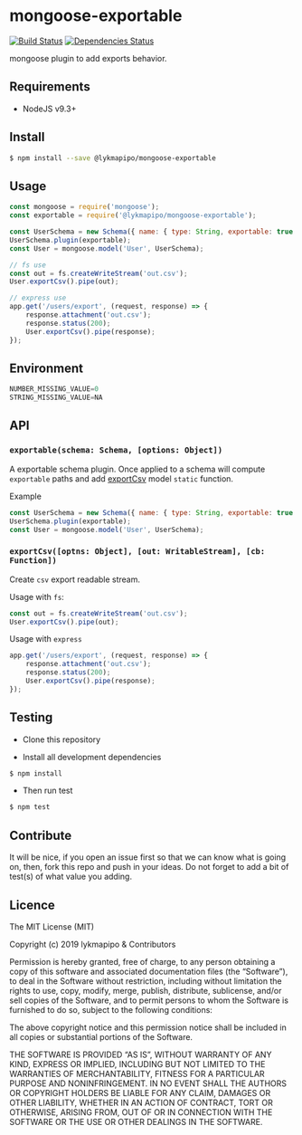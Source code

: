 # mongoose-exportable

[![Build Status](https://travis-ci.org/lykmapipo/mongoose-exportable.svg?branch=master)](https://travis-ci.org/lykmapipo/mongoose-exportable)
[![Dependencies Status](https://david-dm.org/lykmapipo/mongoose-exportable/status.svg)](https://david-dm.org/lykmapipo/mongoose-exportable)

mongoose plugin to add exports behavior. 

## Requirements

- NodeJS v9.3+

## Install
```sh
$ npm install --save @lykmapipo/mongoose-exportable
```

## Usage

```javascript
const mongoose = require('mongoose');
const exportable = require('@lykmapipo/mongoose-exportable');

const UserSchema = new Schema({ name: { type: String, exportable: true } });
UserSchema.plugin(exportable);
const User = mongoose.model('User', UserSchema);

// fs use 
const out = fs.createWriteStream('out.csv');
User.exportCsv().pipe(out);

// express use
app.get('/users/export', (request, response) => {
    response.attachment('out.csv');
    response.status(200);
    User.exportCsv().pipe(response);
});
```

## Environment
```js
NUMBER_MISSING_VALUE=0
STRING_MISSING_VALUE=NA
```

## API

### `exportable(schema: Schema, [options: Object])`
A exportable schema plugin. Once applied to a schema will compute `exportable` paths and add [exportCsv](#exportcsvoptns-object-out-writablestream-cb-function) model `static` function.

Example
```js
const UserSchema = new Schema({ name: { type: String, exportable: true } });
UserSchema.plugin(exportable);
const User = mongoose.model('User', UserSchema);
```

### `exportCsv([optns: Object], [out: WritableStream], [cb: Function])`
Create `csv` export readable stream.

Usage with `fs`:
```js
const out = fs.createWriteStream('out.csv');
User.exportCsv().pipe(out);
```

Usage with `express`
```js
app.get('/users/export', (request, response) => {
    response.attachment('out.csv');
    response.status(200);
    User.exportCsv().pipe(response);
});
```

## Testing
* Clone this repository

* Install all development dependencies
```sh
$ npm install
```
* Then run test
```sh
$ npm test
```

## Contribute
It will be nice, if you open an issue first so that we can know what is going on, then, fork this repo and push in your ideas. Do not forget to add a bit of test(s) of what value you adding.

## Licence
The MIT License (MIT)

Copyright (c) 2019 lykmapipo & Contributors

Permission is hereby granted, free of charge, to any person obtaining a copy of this software and associated documentation files (the “Software”), to deal in the Software without restriction, including without limitation the rights to use, copy, modify, merge, publish, distribute, sublicense, and/or sell copies of the Software, and to permit persons to whom the Software is furnished to do so, subject to the following conditions:

The above copyright notice and this permission notice shall be included in all copies or substantial portions of the Software.

THE SOFTWARE IS PROVIDED “AS IS”, WITHOUT WARRANTY OF ANY KIND, EXPRESS OR IMPLIED, INCLUDING BUT NOT LIMITED TO THE WARRANTIES OF MERCHANTABILITY, FITNESS FOR A PARTICULAR PURPOSE AND NONINFRINGEMENT. IN NO EVENT SHALL THE AUTHORS OR COPYRIGHT HOLDERS BE LIABLE FOR ANY CLAIM, DAMAGES OR OTHER LIABILITY, WHETHER IN AN ACTION OF CONTRACT, TORT OR OTHERWISE, ARISING FROM, OUT OF OR IN CONNECTION WITH THE SOFTWARE OR THE USE OR OTHER DEALINGS IN THE SOFTWARE. 